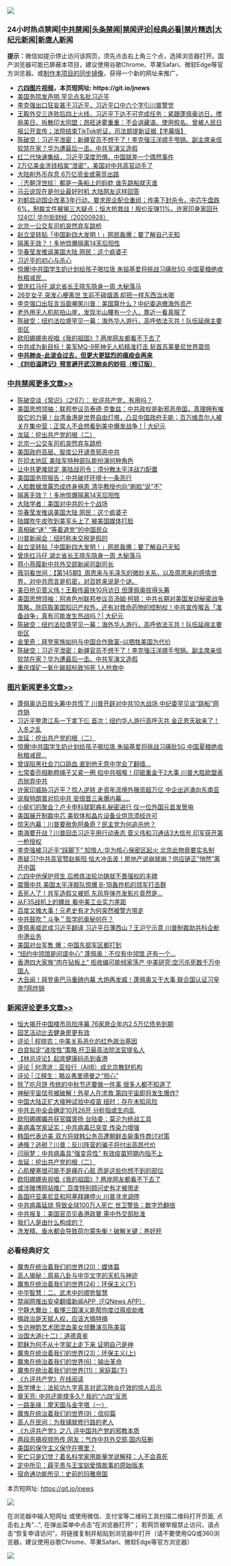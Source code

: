 ![](https://raw.githubusercontent.com/fqnews/bnews/master/64photo/fqnews-qr.jpg)

<div id="tt">
<h3>24小时热点禁闻|<a href="#%E4%B8%AD%E5%85%B1%E7%A6%81%E9%97%BB%E6%9B%B4%E5%A4%9A%E6%96%87%E7%AB%A0">中共禁闻</a>|<a href="#%E5%9B%BE%E7%89%87%E6%96%B0%E9%97%BB%E6%9B%B4%E5%A4%9A%E6%96%87%E7%AB%A0">头条禁闻</a>|<a href="#%E6%96%B0%E9%97%BB%E8%AF%84%E8%AE%BA%E6%9B%B4%E5%A4%9A%E6%96%87%E7%AB%A0">禁闻评论|<a href="#%E5%BF%85%E7%9C%8B%E7%BB%8F%E5%85%B8%E5%A5%BD%E6%96%87">经典必看|<a href="/video.md#%E7%A6%81%E7%89%87%E7%B2%BE%E9%80%89">禁片精选</a>|<a href="https://github.com/fqnews/djy/blob/master/gb/nf1351518.md#1">大纪元新闻</a>|<a href="https://github.com/fqnews/ntdtv/blob/master/gb/prog204.md#1">新唐人新闻</a></h3>
<div><b>提示：</b>微信如提示停止访问该网页，须先点击右上角三个点，选择浏览器打开。国产浏览器可能已屏蔽本项目，建议使用谷歌Chrome、苹果Safari、微软Edge等官方浏览器。或<a href="https://github.com/fqnews/bnews/blob/master/%E5%88%B6%E4%BD%9Cgit%E7%A6%81%E9%97%BB%E9%95%9C%E5%83%8F.md">制作本项目的同步镜像</a>，获得一个新的网址来推广。</div>
<ul>
<li><b><a href="http://d1.bdrive.tk/64.mp4" target="_blank">六四图片视频</a>，本页短网址: https://git.io/jnews</b></li>
<li><a href="/cnnews/20200928/1404401.md">美国务院发声明 罕见点名批习近平</a></li>
<li><a href="/bannedvideo/20200928/1404384.md">李克强出口狂妄甚于习近平，习近平口中六个字引川普警觉</a></li>
<li><a href="/bannedvideo/20200928/1404248.md">王毅外交三连败后四上火线，习近平下达不可完成任务：紧跟蓬佩奥访日，搅局美日，拆散印太同盟；昂旺迷雾重重：不会讲藏语、使用假名、曾被人民日报公开宣传；法院结束TikTok听证，司法部提新证据【字幕版】</a></li>
<li><a href="/cbnews/20200928/1404276.md">陈破空：习近平泄密：新疆官员不想干了！李克强汪洋顺手甩锅。副主席亲信软禁在家？华为遭最后一击。中共军演又造假</a></li>
<li><a href="/bannedvideo/20200928/1404450.md">红二代快速集结，习近平深度恐惧，中国就差一个偶然事件</a></li>
<li><a href="/taiwannews/20200928/1404285.md">2万亿美金洗钱档案“泄密”，美国对中共高官动手了</a></li>
<li><a href="/cnnews/20200928/1404241.md">大陆削外币存息 6万亿资金或需觅出路</a></li>
<li><a href="/ssgc/20200928/1404264.md">〖兲朝浮世绘〗都是一条船上的蚂蚱 谁先跳船就灭谁</a></li>
<li><a href="/finance/20200928/1404289.md">马云说现在是创业最好时机 大陆网友这样回答</a></li>
<li><a href="/bannedvideo/20200928/1404527.md">刘鹤启动国企改革3年行动，要求民企配合重组；传美下封杀令，中芯午盘跌6%，制裁文件被揭三大疑点；恒大抢救战！股价反弹11%，许家印身家回升124亿| 华尔街财经（20200928）</a></li>
<li><a href="/cbnews/20200928/1404571.md">北京一公交车司机突然弃车跳桥</a></li>
<li><a href="/cbnews/20200928/1404437.md">赵立坚转贴「中国新四大发明！」网民轰爆：要了解自己无知</a></li>
<li><a href="/cbnews/20200928/1404521.md">隔离无效？！多地惊爆隔离14天后阳性</a></li>
<li><a href="/cbnews/20200928/1404497.md">华春莹发推讽美国大陆 网民：这个疯婆子</a></li>
<li><a href="/bannedvideo/20200928/1404247.md">习近平的初心与杀心</a></li>
<li><a href="/topimagenews/20200928/1404654.md">惊爆!中共国学生奶计划给孩子喝垃圾 朱镕基爱将挑战习痛批5G 中国夏粮绝收秋粮减民...</a></li>
<li><a href="/cbnews/20200928/1404414.md">曾庆红马仔 湖北省长王晓东隐身一周 大秘落马</a></li>
<li><a href="/health/20200928/1404556.md">26岁女子 突发心梗离世 生前不碰烟酒 却把一样东西当水喝</a></li>
<li><a href="/bannedvideo/20200928/1404669.md">李克强口出狂言当面嘲笑川普：美国算什么？中纪委追缴海外资产</a></li>
<li><a href="/funmedia/20200928/1404386.md">老外用无人机航拍山崖，发现半山腰有一个人，靠近一看真服了</a></li>
<li><a href="/cbnews/20200928/1404326.md">陈破空：纽约法拉盛罕见一幕：海外华人游行，高呼依法灭共！队伍延绵主要街区</a></li>
<li><a href="/comments/20200928/1404604.md">欧阳娜娜央视唱《我的祖国》? 两岸网友都看不下去了</a></li>
<li><a href="/cnnews/20200928/1404602.md">中共成为新目标！美军MQ-9死神无人机精准打击 斩首苏莱曼尼世界震惊</a></li>
<li><b><a href="/comments/20200211/1275071.md" target="_blank">中共肺炎-此波会过去，但更大更猛烈的瘟疫会再来</a></b></li>
<li><b><a href="/comments/20200207/1272816.md" target="_blank">《刘伯温碑记》预言避开武汉肺炎的妙招（修订版）</a></b></li>
</ul>
</div>

<div class="catlist">
<h3><a href="/cbnews/" target="_blank">中共禁闻</a><span><a href="/cbnews/" target="_blank" rel="nofollow">更多文章>></a></span></h3>
<ul>
<li><a href="/cbnews/20200929/1404803.md" target="_blank">陈破空谈《常识》（之87）： 批评共产党，有用吗？</a></li>
<li><a href="/cbnews/20200928/1404727.md" target="_blank">美国思想领袖：联邦参议员泰德·克鲁兹：中共政权是新邪恶帝国，真理拥有摧毁它的力量！台湾香港是世界自由灯塔，凸显中国政府无能；百万维吾尔人被关在集中营；正常人不会想看到美中爆发战争！| 大纪元</a></li>
<li><a href="/comments/20200928/1404653.md" target="_blank">龙延：挖出共产党的根（二）</a></li>
<li><a href="/cbnews/20200928/1404571.md" target="_blank">北京一公交车司机突然弃车跳桥</a></li>
<li><a href="/cbnews/20200928/1404520.md" target="_blank">美国政府高层、智库公开谴责邪恶中共</a></li>
<li><a href="/cbnews/20200928/1404537.md" target="_blank">在印太地区 美陆军特种部队能扮演何种角色</a></li>
<li><a href="/cbnews/20200928/1404524.md" target="_blank">让中共更难锁定 美陆战司令：须分散太平洋战力配置</a></li>
<li><a href="/cbnews/20200928/1404523.md" target="_blank">美国国务院报告：中共破坏环境十一条恶行</a></li>
<li><a href="/cbnews/20200928/1404522.md" target="_blank">人脸数据泄露恐成终身祸患 清华教授也向“刷脸”说“不”</a></li>
<li><a href="/cbnews/20200928/1404521.md" target="_blank">隔离无效？！多地惊爆隔离14天后阳性</a></li>
<li><a href="/cbnews/20200928/1404505.md" target="_blank">大陆学者：美国对中共的十个战场</a></li>
<li><a href="/cbnews/20200928/1404497.md" target="_blank">华春莹发推讽美国大陆 网民：这个疯婆子</a></li>
<li><a href="/cbnews/20200928/1404476.md" target="_blank">陆媒吹牛皮吹到美军头上了 被美国媒体打脸</a></li>
<li><a href="/cbnews/20200928/1404475.md" target="_blank">真相破“迷” “等着退党”的中国民众</a></li>
<li><a href="/cbnews/20200928/1404472.md" target="_blank">川普新闻会：纽时称未交税是假的</a></li>
<li><a href="/cbnews/20200928/1404437.md" target="_blank">赵立坚转贴「中国新四大发明！」网民轰爆：要了解自己无知</a></li>
<li><a href="/cbnews/20200928/1404414.md" target="_blank">曾庆红马仔 湖北省长王晓东隐身一周 大秘落马</a></li>
<li><a href="/cbnews/20200928/1404413.md" target="_blank">蒋小燕履新中共外交部新闻司副司长</a></li>
<li><a href="/cbnews/20200928/1404404.md" target="_blank">薇羽看世间：【第145期】周恩来与毛泽东的微妙关系，以及周恩来的感情世界，对中共而言是机密，对百姓来说是个谜。</a></li>
<li><a href="/cbnews/20200928/1404353.md" target="_blank">美日抢见菅义伟！王毅传最快10月访日 但蓬佩奥拔得头筹</a></li>
<li><a href="/cbnews/20200928/1404352.md" target="_blank">美国思想领袖：阿肯色州联邦参议员汤姆·柯顿：中共长期对美国发动秘密战争策略，除窃取美国知识产权外，还有对救命药物的控制权！中共宣传喉舌「准备战争」真有可能发生热战吗？| 大纪元</a></li>
<li><a href="/cbnews/20200928/1404326.md" target="_blank">陈破空：纽约法拉盛罕见一幕：海外华人游行，高呼依法灭共！队伍延绵主要街区</a></li>
<li><a href="/cbnews/20200928/1404293.md" target="_blank">金里奇：拜登家族如何与中国合作致富&#8211;以牺牲美国为代价</a></li>
<li><a href="/cbnews/20200928/1404276.md" target="_blank">陈破空：习近平泄密：新疆官员不想干了！李克强汪洋顺手甩锅。副主席亲信软禁在家？华为遭最后一击。中共军演又造假</a></li>
<li><a href="/cbnews/20200928/1404260.md" target="_blank">重庆煤矿一氧化碳超标致16死 1人抢救中</a></li>

</ul>
</div>
<div class="catlist">
<h3><a href="/topimagenews/" target="_blank">图片新闻</a><span><a href="/topimagenews/" target="_blank" rel="nofollow">更多文章>></a></span></h3>
<ul>
<li><a href="/topimagenews/20200928/1404740.md" target="_blank">蓬佩奥访日拔头筹中共慌了 川普开辟对中共10大战场 中纪委罕见谈“跳船”网炸锅</a></li>
<li><a href="/topimagenews/20200928/1404683.md" target="_blank">习近平整肃江系一下拿下仨 首次：纽约华人游行高呼灭共 金正恩天敌来了！入冬之乱</a></li>
<li><a href="/comments/20200928/1404653.md" target="_blank">龙延：挖出共产党的根（二）</a></li>
<li><a href="/topimagenews/20200928/1404654.md" target="_blank">惊爆!中共国学生奶计划给孩子喝垃圾 朱镕基爱将挑战习痛批5G 中国夏粮绝收秋粮减民&#8230;</a></li>
<li><a href="/topimagenews/20200928/1404412.md" target="_blank">曾误陷黑社会刀口舔血 直到他无意中学会了翻墙&#8230;</a></li>
<li><a href="/topimagenews/20200927/1404192.md" target="_blank">七常委亮相勒脖绳子又紧一圈 掐中共咽喉！印砸重金干2大事 川普大胜欧盟表态抛弃中共</a></li>
<li><a href="/topimagenews/20200927/1404147.md" target="_blank">许家印威胁习近平？惊人逆转 走资年流境外赌资超万亿 中企出逃涌向东南亚</a></li>
<li><a href="/topimagenews/20200927/1403946.md" target="_blank">说服特朗普对抗中共 安倍晋三亲爆内幕…..</a></li>
<li><a href="/topimagenews/20200927/1403916.md" target="_blank">小偷们的聚会？卢卡申科就职典礼秘密进行 仅一位外国元首发贺电</a></li>
<li><a href="/topimagenews/20200927/1403741.md" target="_blank">美国展开制裁中芯 美软体和晶片设备业供货须经许可</a></li>
<li><a href="/comments/20200926/1403635.md" target="_blank">惊天内幕：川普要赦免阿桑奇？民主党为何追杀他？</a></li>
<li><a href="/topimagenews/20200926/1403728.md" target="_blank">南海要开战？川普回击习近平用行动表态 菅义伟和习通话3大信号 印军获开第一枪授权</a></li>
<li><a href="/topimagenews/20200926/1403723.md" target="_blank">李克强被习近平“踩脚下” 知情人:华为核心保密区起火 北京此物竟要实名制</a></li>
<li><a href="/topimagenews/20200926/1403625.md" target="_blank">质疑习?中共高官赞赵紫阳 恒大冲击波！房地产说崩就崩？供应链正&#8221;悄然&#8221;离开中国</a></li>
<li><a href="/comments/20200926/1403542.md" target="_blank">六四中他保护师生 后修炼法轮功铸就不畏强权的丰碑</a></li>
<li><a href="/topimagenews/20200926/1403582.md" target="_blank">震慑中共 美国太平洋舰队惊爆 B-1B轰炸机的领军打击群</a></li>
<li><a href="/topimagenews/20200926/1403544.md" target="_blank">丢死人了！共军造假又被抓 东风导弹齐发影片竟然是…</a></li>
<li><a href="/topimagenews/20200926/1403524.md" target="_blank">从F35战机上的螺丝 看中美工业实力差距</a></li>
<li><a href="/topimagenews/20200926/1403512.md" target="_blank">百度又摊大事！元老史有才为何突然被警方带走</a></li>
<li><a href="/comments/20200925/1402744.md" target="_blank">中共鼓吹＂斗争＂哲学的奥秘何在？</a></li>
<li><a href="/topimagenews/20200925/1403113.md" target="_blank">蓬佩奥威武成习近平翻译 习近平日薄西山？王沪宁示意 川普制裁助共科企断中港业务</a></li>
<li><a href="/topimagenews/20200925/1402966.md" target="_blank">美国对台军售 爆：中国东部军区都打到</a></li>
<li><a href="/topimagenews/20200925/1402776.md" target="_blank">“纽约中领馆是间谍中心” 蓬佩奥：不仅有中领馆 还有一个&#8230;</a></li>
<li><a href="/topimagenews/20200925/1402618.md" target="_blank">香港四大家族&#8221;肉在砧板上&#8221; 拒收编可能倾家荡产 中美研究:空污杀死数千万中国人</a></li>
<li><a href="/topimagenews/20200924/1402528.md" target="_blank">大丑闻！拜登奥巴马重磅内幕 大炮再发威！蓬佩奥又干大事 联合国认证习皇帝?网炸锅</a></li>

</ul>
</div>
<div class="catlist">
<h3><a href="/comments/" target="_blank">新闻评论</a><span><a href="/comments/" target="_blank" rel="nofollow">更多文章>></a></span></h3>
<ul>
<li><a href="/comments/20200929/1404813.md" target="_blank">恒大揭开中国楼市风险序幕 76家房企年内2.5万亿债务到期</a></li>
<li><a href="/comments/20200929/1404812.md" target="_blank">园艺活动比去健身房更有效</a></li>
<li><a href="/comments/20200929/1404809.md" target="_blank">评论 | 程晓农：中美关系恶化的红色政治基因</a></li>
<li><a href="/comments/20200929/1404791.md" target="_blank">白宫拟定“进攻性”策略 扞卫最高法院法官提名人</a></li>
<li><a href="/comments/20200928/1404779.md" target="_blank">【林忌评论】起底健康码杀到香港</a></li>
<li><a href="/comments/20200928/1404778.md" target="_blank">评论 | 何清涟：亚投行（AIIB）成北京散财机构</a></li>
<li><a href="/comments/20200928/1404777.md" target="_blank">评论 | 江棋生：略议弗里德曼之“担心”</a></li>
<li><a href="/comments/20200928/1404757.md" target="_blank">除了吃月饼 传统的中秋节还要做一件事 很多人都不知道了</a></li>
<li><a href="/comments/20200928/1404730.md" target="_blank">神秘宇宙信号被破解！外星人在求救,第四宇宙即将发生爆炸?</a></li>
<li><a href="/comments/20200928/1404729.md" target="_blank">中国大陆正扩大接种试验中疫苗 纽时：存在未知风险</a></li>
<li><a href="/comments/20200928/1404687.md" target="_blank">中共五中全会确定10月26开 分析指或生内乱</a></li>
<li><a href="/comments/20200928/1404686.md" target="_blank">欧阳娜娜媚共获官媒褒扬 台陆委：莫沦为统战工具</a></li>
<li><a href="/comments/20200928/1404677.md" target="_blank">美病毒学家证实：中共病毒已突变 传染力增强</a></li>
<li><a href="/comments/20200928/1404676.md" target="_blank">韩国代表访美 双方将就韩公务员遭朝鲜击毙事件商讨对策</a></li>
<li><a href="/comments/20200928/1404663.md" target="_blank">通俄？逃税？川普：反川阵营的骗子将付出高昂代价</a></li>
<li><a href="/comments/20200928/1404662.md" target="_blank">闫丽梦：中共病毒具“强变异性” 有效疫苗短期内指不上</a></li>
<li><a href="/comments/20200928/1404653.md" target="_blank">龙延：挖出共产党的根（二）</a></li>
<li><a href="/comments/20200928/1404635.md" target="_blank">心肌梗塞很可能不是痛在心脏 而是这些你想不到的部位</a></li>
<li><a href="/comments/20200928/1404604.md" target="_blank">欧阳娜娜央视唱《我的祖国》? 两岸网友都看不下去了</a></li>
<li><a href="/comments/20200928/1404567.md" target="_blank">或涉赌博网站推广 百度特别顾问史有才被带走</a></li>
<li><a href="/comments/20200928/1404566.md" target="_blank">各国吁亚美尼亚和阿塞拜疆停火 川普寻求调停</a></li>
<li><a href="/comments/20200928/1404549.md" target="_blank">中共病毒延烧 导致全球100万人死亡 世卫警告：数字恐翻倍</a></li>
<li><a href="/comments/20200928/1404512.md" target="_blank">中共报复：美国官员见香港政要 需中外交部批准</a></li>
<li><a href="/comments/20200928/1404511.md" target="_blank">我们人是由什么构成的？</a></li>
<li><a href="/comments/20200928/1404510.md" target="_blank">洗发精、香水都会导致荷尔蒙失衡！破解关键：养好肝</a></li>

</ul>
</div>

<div class="catlist">
<h3>必看经典好文</h3>
<ul>
<li><a href="/comments/20180725/976787.md" target="_blank">魔鬼在统治着我们的世界(20)：媒体篇</a></li>
<li><a href="/aomi/history/20170924/831575.md" target="_blank">高人揭秘：周易八卦与中华文字的天机与神迹</a></li>
<li><a href="/cbnews/20180907/994846.md" target="_blank">魔鬼在统治着我们的世界(24)：环保主义(下)</a></li>
<li><a href="/comments/20200605/783249.md" target="_blank">中华智慧：二、武术中的顺势智慧</a></li>
<li><a href="/comments/20200503/1322531.md" target="_blank">禁闻网推出安卓翻墙新闻APP（FQNews APP）</a></li>
<li><a href="/comments/20200527/1273654.md" target="_blank">宁静大舞台：看懂三国演义能帮你度过瘟疫劫难</a></li>
<li><a href="/comments/20200814/1379994.md" target="_blank">搞政治是天赋人权，应该大搞特搞</a></li>
<li><a href="/topimagenews/20180404/923380.md" target="_blank">专访神韵艺术团混血美女领舞演员陈美容</a></li>
<li><a href="/cbnews/20180318/916241.md" target="_blank">治国大道(十二)：道德真鉴</a></li>
<li><a href="/ccpdope/20190803/1168965.md" target="_blank">耶稣为何不从十字架上走下来 证明自己是神</a></li>
<li><a href="/ssgc/20180904/993719.md" target="_blank">魔鬼在统治着我们的世界(23)：环保主义(上)</a></li>
<li><a href="/topimagenews/20180524/947358.md" target="_blank">魔鬼在统治着我们的世界(6)：输出革命</a></li>
<li><a href="/topimagenews/20180530/950691.md" target="_blank">魔鬼在统治着我们的世界(11)：家庭篇(下)</a></li>
<li><a href="/bookonline/20131116/201057.md" target="_blank">《九评共产党》在线阅读</a></li>
<li><a href="/comments/20200820/1382989.md" target="_blank">医学博士：法轮功九字真言对武汉肺炎疗效的惊人启示</a></li>
<li><a href="/comments/20200607/1341003.md" target="_blank">章天亮: 中共还能撑多久? 我的“六四”反思</a></li>
<li><a href="/tculture/20160806/568214.md" target="_blank">一路圣缘：摩天国与金字塔（一）</a></li>
<li><a href="/topimagenews/20180529/949649.md" target="_blank">魔鬼在统治着我们的世界(9)：信仰篇</a></li>
<li><a href="/tculture/20121023/72121.md" target="_blank">高人在民间：为我铺就修行路的老人</a></li>
<li><a href="/bookonline/20131116/201047.md" target="_blank">《九评共产党》之八 评中国共产党的邪教本质</a></li>
<li><a href="/cbnews/20200703/1355059.md" target="_blank">两段恶搞视频热传 网友：气炸中共外交部 国内狂删</a></li>
<li><a href="/lifebaike/20200520/1331379.md" target="_blank">美国的保守主义保守在哪里？</a></li>
<li><a href="/comments/20200704/1355375.md" target="_blank">死亡只是幻觉？着名科学家用能量学说解释：人不会真死</a></li>
<li><a href="/comments/20200616/1345658.md" target="_blank">定中所见：薛平贵与王宝钏爱情故事的原始版本</a></li>
<li><a href="/cbnews/20180711/970353.md" target="_blank">宿命通功能所见：史前的玛雅帝国</a></li>

</ul>
</div>

本页短网址: https://git.io/jnews

![](https://raw.githubusercontent.com/fqnews/bnews/master/64photo/fqnews-qr.jpg)

在浏览器中输入短网址 或使用微信、支付宝等二维码工具扫描二维码打开页面, 点击右上角"...", 在弹出菜单中点击“在浏览器打开”； 若网页被举报禁止访问，请点击“恢复申请访问”，将链接复制并粘贴到浏览器中打开（请不要使用QQ或360浏览器，建议使用谷歌Chrome、苹果Safari、微软Edge等官方浏览器）

![](https://raw.githubusercontent.com/fqnews/bnews/master/64photo/wx.jpg)